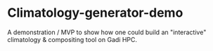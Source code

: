 # Climatology-generator-demo
A demonstration / MVP to show how one could build an "interactive" climatology &amp; compositing tool on Gadi HPC.  
